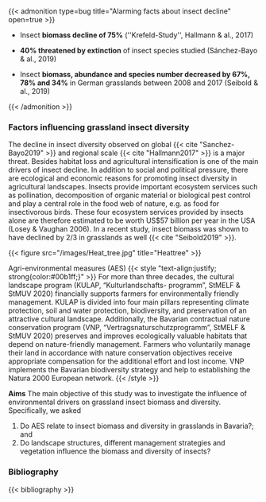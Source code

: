 # 




{{< admonition type=bug title="Alarming facts about insect decline" open=true >}}
* Insect **biomass decline of 75%** (''Krefeld-Study'', Hallmann & al., 2017)

* **40% threatened by extinction** of insect species studied (Sánchez-Bayo & al., 2019)

* Insect **biomass, abundance and species number decreased by 67%, 78% and 34%** in German grasslands between 2008 and 2017 (Seibold & al., 2019)

{{< /admonition >}}


### Factors influencing grassland insect diversity


The decline in insect diversity observed on global {{< cite "Sanchez-Bayo2019" >}} and regional scale {{< cite "Hallmann2017" >}} is a major threat. Besides habitat loss and agricultural intensification is one of the main drivers of insect decline. In addition to social and political pressure, there are ecological and economic reasons for promoting insect diversity in agricultural landscapes. Insects provide important ecosystem services such as pollination, decomposition of organic material or biological pest control and play a central role in the food web of nature, e.g. as food for insectivorous birds. These four ecosystem services provided by insects alone are therefore estimated to be worth US$57 billion per year in the USA (Losey & Vaughan 2006). In a recent study, insect biomass was shown to have declined by 2/3 in grasslands as well
{{< cite "Seibold2019" >}}.


{{< figure src="/images/Heat_tree.jpg" title="Heattree" >}}

Agri-environmental measures (AES)
{{< style "text-align:justify; strong{color:#00b1ff;}" >}}
For more than three decades, the cultural landscape program (KULAP, “Kulturlandschafts- programm”, StMELF & StMUV 2020) financially supports farmers for environmentally friendly management. KULAP is divided into four main pillars representing climate protection, soil and water protection, biodiversity, and preservation of an attractive cultural landscape. Additionally, the Bavarian contractual nature conservation program (VNP, “Vertragsnaturschutzprogramm”, StMELF & StMUV 2020) preserves and improves ecologically valuable habitats that depend on nature-friendly management. Farmers who voluntarily manage their land in accordance with nature conservation objectives receive appropriate compensation for the additional effort and lost income. VNP implements the Bavarian biodiversity strategy and help to establishing the Natura 2000 European network.
{{< /style >}} 
 
**Aims**
The main objective of this study was to investigate the influence of environmental drivers on grassland insect biomass and diversity. Specifically, we asked
1)   Do AES relate to insect biomass and diversity in grasslands in Bavaria?; and
2)   Do landscape structures, different management strategies and vegetation influence the biomass and diversity of insects?




### Bibliography
<!-- The bibliography will display works from path/to/bib.json -->
{{< bibliography >}}
